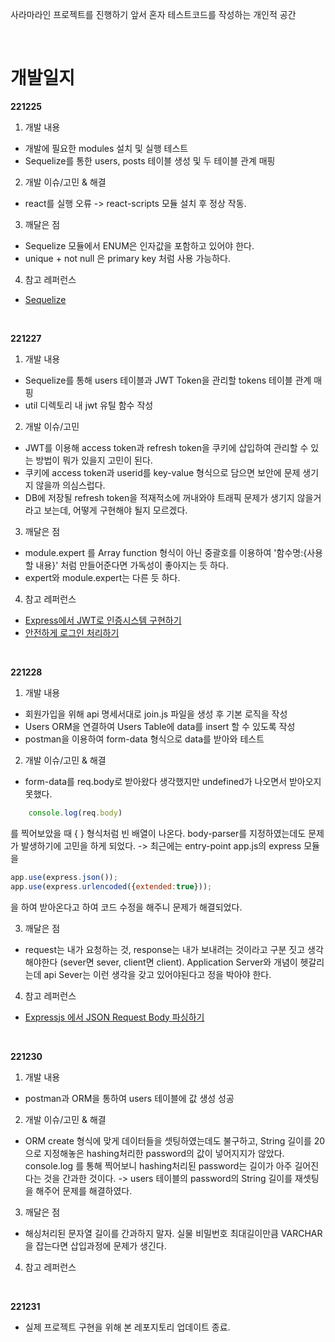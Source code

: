 사라마라인 프로젝트를 진행하기 앞서 혼자 테스트코드를 작성하는 개인적 공간

<br/>

# 개발일지

**221225**
<br/>
1. 개발 내용
- 개발에 필요한 modules 설치 및 실행 테스트
- Sequelize를 통한 users, posts 테이블 생성 및 두 테이블 관계 매핑
  
2. 개발 이슈/고민 & 해결
- react를 실행 오류 -> react-scripts 모듈 설치 후 정상 작동.
   
3. 깨달은 점
- Sequelize 모듈에서 ENUM은 인자값을 포함하고 있어야 한다.
- unique + not null 은 primary key 처럼 사용 가능하다.
  
4. 참고 레퍼런스
- [Sequelize](https://sequelize.org/)
  
<br/>

**221227** 
<br/>
1. 개발 내용
- Sequelize를 통해 users 테이블과 JWT Token을 관리할 tokens 테이블 관계 매핑
- util 디렉토리 내 jwt 유틸 함수 작성
  
2. 개발 이슈/고민
- JWT를 이용해 access token과 refresh token을 쿠키에 삽입하여 관리할 수 있는 방법이 뭐가 있을지 고민이 된다.
- 쿠키에 access token과 userid를 key-value 형식으로 담으면 보안에 문제 생기지 않을까 의심스럽다.
- DB에 저장될 refresh token을 적재적소에 꺼내와야 트래픽 문제가 생기지 않을거라고 보는데, 어떻게 구현해야 될지 모르겠다.
  
3. 깨달은 점
- module.expert 를 Array function 형식이 아닌 중괄호를 이용하여 '함수명:{사용할 내용}' 처럼 만들어준다면 가독성이 좋아지는 듯 하다.
- expert와 module.expert는 다른 듯 하다.

4. 참고 레퍼런스
- [Express에서 JWT로 인증시스템 구현하기](https://velog.io/@kshired/Express%EC%97%90%EC%84%9C-JWT%EB%A1%9C-%EC%9D%B8%EC%A6%9D%EC%8B%9C%EC%8A%A4%ED%85%9C-%EA%B5%AC%ED%98%84%ED%95%98%EA%B8%B0-Access-Token%EA%B3%BC-Refresh-Token)
- [안전하게 로그인 처리하기](https://overcome-the-limits.tistory.com/611)

<br/>

**221228**
<br/>
1. 개발 내용
- 회원가입을 위해 api 명세서대로 join.js 파일을 생성 후 기본 로직을 작성
- Users ORM을 연결하여 Users Table에 data를 insert 할 수 있도록 작성
- postman을 이용하여 form-data 형식으로 data를 받아와 테스트
2. 개발 이슈/고민 & 해결
- form-data를 req.body로 받아왔다 생각했지만 undefined가 나오면서 받아오지 못했다. 
```javascript 
    console.log(req.body)
```
를 찍어보았을 때 { } 형식처럼 빈 배열이 나온다. body-parser를 지정하였는데도 문제가 발생하기에 고민을 하게 되었다. -> 최근에는 entry-point app.js의 express 모듈을
```javascript
app.use(express.json());
app.use(express.urlencoded({extended:true}));
```
을 하여 받아온다고 하여 코드 수정을 해주니 문제가 해결되었다.

3. 깨달은 점
- request는 내가 요청하는 것, response는 내가 보내려는 것이라고 구분 짓고 생각해야한다 (sever면 sever, client면 client). Application Server와 개념이 헷갈리는데 api Sever는 이런 생각을 갖고 있어야된다고 정을 박아야 한다.
4. 참고 레퍼런스
- [Expressjs 에서 JSON Request Body 파싱하기](https://semtax.tistory.com/7)
  
<br/>

**221230**
<br/>
1. 개발 내용
- postman과 ORM을 통하여 users 테이블에 값 생성 성공
2. 개발 이슈/고민 & 해결
- ORM create 형식에 맞게 데이터들을 셋팅하였는데도 불구하고, String 길이를 20으로 지정해놓은 hashing처리한 password의 값이 넣어지지가 않았다. console.log 를 통해 찍어보니 hashing처리된 password는 길이가 아주 길어진다는 것을 간과한 것이다. -> users 테이블의 password의 String 길이를 재셋팅을 해주어 문제를 해결하였다. 
3. 깨달은 점
- 해싱처리된 문자열 길이를 간과하지 말자. 실물 비밀번호 최대길이만큼 VARCHAR을 잡는다면 삽입과정에 문제가 생긴다.
4. 참고 레퍼런스
   
<br/>

**221231**
<br/>
- 실제 프로젝트 구현을 위해 본 레포지토리 업데이트 종료.